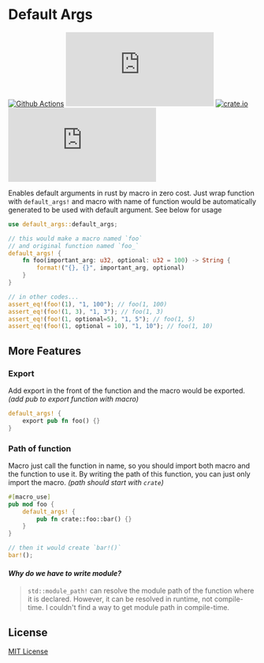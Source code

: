 # Default Args

[![Github Actions](https://img.shields.io/github/workflow/status/buttercrab/default-args.rs/build?style=flat-square)](https://github.com/buttercrab/default-args.rs/actions/workflows/build.yml)
[![Github Releases](https://img.shields.io/github/v/release/buttercrab/default-args.rs?include_prereleases&style=flat-square)](https://github.com/buttercrab/default-args.rs/releases)
[![crate.io](https://img.shields.io/crates/v/default-args?style=flat-square)](https://crates.io/crates/default-args)
[![MIT License](https://img.shields.io/github/license/buttercrab/default-args.rs?style=flat-square)](https://github.com/buttercrab/default-args.rs/blob/master/LICENSE)

Enables default arguments in rust by macro in zero cost. Just wrap function with `default_args!` and macro with name of
function would be automatically generated to be used with default argument. See below for usage

```rust
use default_args::default_args;

// this would make a macro named `foo`
// and original function named `foo_`
default_args! {
    fn foo(important_arg: u32, optional: u32 = 100) -> String {
        format!("{}, {}", important_arg, optional)
    }
}

// in other codes...
assert_eq!(foo!(1), "1, 100"); // foo(1, 100)
assert_eq!(foo!(1, 3), "1, 3"); // foo(1, 3)
assert_eq!(foo!(1, optional=5), "1, 5"); // foo(1, 5)
assert_eq!(foo!(1, optional = 10), "1, 10"); // foo(1, 10)
```

## More Features

### Export

Add export in the front of the function and the macro would be exported.
*(add pub to export function with macro)*

```rust
default_args! {
    export pub fn foo() {}
}
```

### Path of function

Macro just call the function in name, so you should import both macro and the function to use it. By writing the path of
this function, you can just only import the macro.
*(path should start with `crate`)*

```rust
#[macro_use]
pub mod foo {
    default_args! {
        pub fn crate::foo::bar() {}
    }
}

// then it would create `bar!()`
bar!();
```

#### *Why do we have to write module?*

> `std::module_path!` can resolve the module path of the function where it is declared. 
> However, it can be resolved in runtime, not compile-time. 
> I couldn't find a way to get module path in compile-time.

## License

[MIT License](https://github.com/buttercrab/default-args.rs/blob/master/LICENSE)